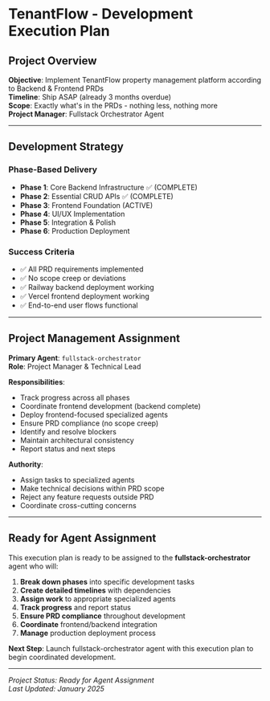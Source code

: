 # TenantFlow - Development Execution Plan

## Project Overview

**Objective**: Implement TenantFlow property management platform according to Backend & Frontend PRDs  
**Timeline**: Ship ASAP (already 3 months overdue)  
**Scope**: Exactly what's in the PRDs - nothing less, nothing more  
**Project Manager**: Fullstack Orchestrator Agent  

---

## Development Strategy

### Phase-Based Delivery
- **Phase 1**: Core Backend Infrastructure ✅ (COMPLETE)
- **Phase 2**: Essential CRUD APIs ✅ (COMPLETE)
- **Phase 3**: Frontend Foundation (ACTIVE)
- **Phase 4**: UI/UX Implementation  
- **Phase 5**: Integration & Polish
- **Phase 6**: Production Deployment

### Success Criteria
- ✅ All PRD requirements implemented
- ✅ No scope creep or deviations
- ✅ Railway backend deployment working
- ✅ Vercel frontend deployment working
- ✅ End-to-end user flows functional

---

## Project Management Assignment

**Primary Agent**: `fullstack-orchestrator`  
**Role**: Project Manager & Technical Lead  

**Responsibilities**:
- Track progress across all phases
- Coordinate frontend development (backend complete)
- Deploy frontend-focused specialized agents
- Ensure PRD compliance (no scope creep)
- Identify and resolve blockers
- Maintain architectural consistency
- Report status and next steps

**Authority**:
- Assign tasks to specialized agents
- Make technical decisions within PRD scope
- Reject any feature requests outside PRD
- Coordinate cross-cutting concerns

---

## Ready for Agent Assignment

This execution plan is ready to be assigned to the **fullstack-orchestrator** agent who will:

1. **Break down phases** into specific development tasks
2. **Create detailed timelines** with dependencies
3. **Assign work** to appropriate specialized agents
4. **Track progress** and report status
5. **Ensure PRD compliance** throughout development
6. **Coordinate** frontend/backend integration
7. **Manage** production deployment process

**Next Step**: Launch fullstack-orchestrator agent with this execution plan to begin coordinated development.

---

*Project Status: Ready for Agent Assignment*  
*Last Updated: January 2025*